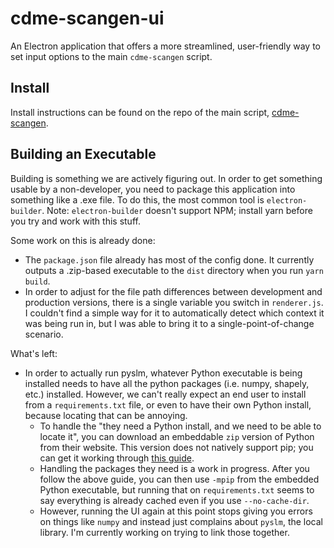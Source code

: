 # cdme-scangen-ui
An Electron application that offers a more streamlined, user-friendly way to set input options to the main `cdme-scangen` script.

## Install
Install instructions can be found on the repo of the main script, [cdme-scangen](https://github.com/osu-cdme/cdme-scangen).

## Building an Executable
Building is something we are actively figuring out. In order to get something usable by a non-developer, you need to package this application into something like a .exe file. To do this, the most common tool is `electron-builder`. Note: `electron-builder` doesn't support NPM; install yarn before you try and work with this stuff.

Some work on this is already done:
- The `package.json` file already has most of the config done. It currently outputs a .zip-based executable to the `dist` directory when you run `yarn build`. 
- In order to adjust for the file path differences between development and production versions, there is a single variable you switch in `renderer.js`. I couldn't find a simple way for it to automatically detect which context it was being run in, but I was able to bring it to a single-point-of-change scenario.

What's left:
- In order to actually run pyslm, whatever Python executable is being installed needs to have all the python packages (i.e. numpy, shapely, etc.) installed. However, we can't really expect an end user to install from a `requirements.txt` file, or even to have their own Python install, because locating that can be annoying.
  - To handle the "they need a Python install, and we need to be able to locate it", you can download an embeddable `zip` version of Python from their website. This version does not natively support pip; you can get it working through [this guide](https://www.christhoung.com/2018/07/15/embedded-python-windows/). 
  - Handling the packages they need is a work in progress. After you follow the above guide, you can then use `-mpip` from the embedded Python executable, but running that on `requirements.txt` seems to say everything is already cached even if you use `--no-cache-dir`.
  - However, running the UI again at this point stops giving you errors on things like `numpy` and instead just complains about `pyslm`, the local library. I'm currently working on trying to link those together.
